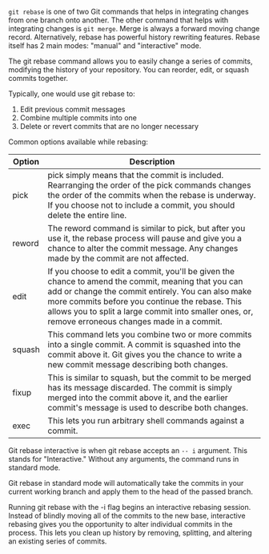 `git rebase` is one of two Git commands that helps in integrating changes from one branch onto another. The other command that helps with integrating changes is `git merge`. Merge is always a forward moving change record. Alternatively, rebase has powerful history rewriting features. Rebase itself has 2 main modes: "manual" and "interactive" mode. 

The git rebase command allows you to easily change a series of commits, modifying the history of your repository. You can reorder, edit, or squash commits together.

Typically, one would use git rebase to:

1) Edit previous commit messages
2) Combine multiple commits into one
3) 	Delete or revert commits that are no longer necessary

Common options available while rebasing:

| Option        | Description |
| ------------- |------------- |
| pick      |pick simply means that the commit is included. Rearranging the order of the pick commands changes the order of the commits when the rebase is underway. If you choose not to include a commit, you should delete the entire line. |
| reword      | The reword command is similar to pick, but after you use it, the rebase process will pause and give you a chance to alter the commit message. Any changes made by the commit are not affected. |
| edit | If you choose to edit a commit, you'll be given the chance to amend the commit, meaning that you can add or change the commit entirely. You can also make more commits before you continue the rebase. This allows you to split a large commit into smaller ones, or, remove erroneous changes made in a commit. |
| squash | This command lets you combine two or more commits into a single commit. A commit is squashed into the commit above it. Git gives you the chance to write a new commit message describing both changes. |
| fixup | This is similar to squash, but the commit to be merged has its message discarded. The commit is simply merged into the commit above it, and the earlier commit's message is used to describe both changes.|
| exec | This lets you run arbitrary shell commands against a commit. |   

Git rebase interactive is when git rebase accepts an `-- i` argument. This stands for "Interactive." Without any arguments, the command runs in standard mode.

Git rebase in standard mode will automatically take the commits in your current working branch and apply them to the head of the passed branch.

Running git rebase with the -i flag begins an interactive rebasing session. Instead of blindly moving all of the commits to the new base, interactive rebasing gives you the opportunity to alter individual commits in the process. This lets you clean up history by removing, splitting, and altering an existing series of commits.
